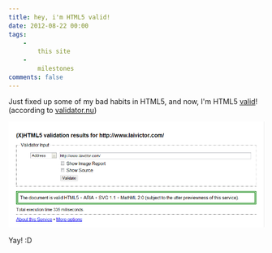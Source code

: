 ```yaml
---
title: hey, i'm HTML5 valid!
date: 2012-08-22 00:00
tags:
    -
        this site
    -
        milestones
comments: false
---
```



Just fixed up some of my bad habits in HTML5, and now, I'm HTML5 [valid](http://html5.validator.nu/?doc=http%3A%2F%2Fwww.laivictor.com%2F)! (according to [validator.nu](http://html5.validator.nu/))

<div class="center">
	<img class="scale-with-grid" alt="HTML5 valid" src="/images/html5valid.png">
</div>

Yay! :D
